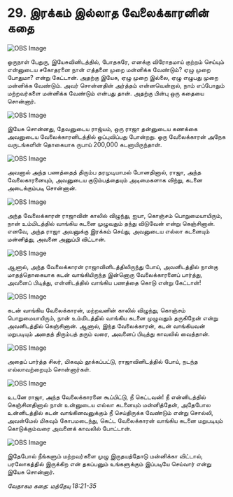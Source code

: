 # 29. இரக்கம் இல்லாத வேலைக்காரனின் கதை

![OBS Image](https://cdn.door43.org/obs/jpg/360px/obs-en-29-01.jpg)

ஒருநாள் பேதுரு, இயேசுவினிடத்தில், போதகரே, எனக்கு விரோதமாய் குற்றம் செய்யும் என்னுடைய சகோதரனை நான் எத்தனை முறை மன்னிக்க வேண்டும்? ஏழு முறை போதுமா? என்று கேட்டான். அதற்கு இயேசு, ஏழு முறை இல்லை, ஏழு எழுபது முறை மன்னிக்க வேண்டும். அவர் சொன்னதின் அர்த்தம் என்னவென்றால், நாம் எப்போதும் மற்றவர்களை மன்னிக்க வேண்டும் என்பது தான். அதற்கு பின்பு ஒரு கதையை சொன்னார்.

![OBS Image](https://cdn.door43.org/obs/jpg/360px/obs-en-29-02.jpg)

இயேசு சொன்னது, தேவனுடைய ராஜ்யம், ஒரு ராஜா தன்னுடைய கணக்கை அவனுடைய வேலைக்காரனிடத்தில் ஒப்புவிப்பது போன்றது. ஒரு வேலைக்காரன் அநேக வருடங்களின் தொகையாக ருபாய் 200,000 கடனாயிருந்தான்.


![OBS Image](https://cdn.door43.org/obs/jpg/360px/obs-en-29-03.jpg)

அவனால் அந்த பணத்தைத் திரும்ப தரமுடியாமல் போனதினால், ராஜா, அந்த வேலைகாரனையும், அவனுடைய குடும்பத்தையும் அடிமைகளாக விற்று, கடனை அடைக்கும்படி சொன்னான்.

![OBS Image](https://cdn.door43.org/obs/jpg/360px/obs-en-29-04.jpg)

அந்த வேலைக்காரன் ராஜாவின் காலில் விழுந்து, ஐயா, கொஞ்சம் பொறுமையாயிரும், நான் உம்மிடத்தில் வாங்கிய கடனை முழுவதும் தந்து விடுவேன் என்று கெஞ்சினான். எனவே, அந்த ராஜா அவனுக்கு இரக்கம் செய்து, அவனுடைய எல்லா கடனையும் மன்னித்து, அவனை அனுப்பி விட்டான்.

![OBS Image](https://cdn.door43.org/obs/jpg/360px/obs-en-29-05.jpg)

ஆனால், அந்த வேலைக்காரன் ராஜாவினிடத்திலிருந்து போய், அவனிடத்தில் நான்கு மாதத்தொகையாக கடன் வாங்கியிருந்த இன்னொரு வேலைக்காரனைப் பார்த்து, அவனைப் பிடித்து, என்னிடத்தில் வாங்கிய பணத்தை கொடு என்று கேட்டான்!

![OBS Image](https://cdn.door43.org/obs/jpg/360px/obs-en-29-06.jpg)

கடன் வாங்கிய வேலைக்காரன், மற்றவனின் காலில் விழுந்து, கொஞ்சம் பொறுமையாயிரும், நான் உம்மிடத்தில் வாங்கிய கடனை முழுவதும் தருகிறேன் என்று அவனிடத்தில் கெஞ்சினான். ஆனால், இந்த வேலைக்காரன், கடன் வாங்கியவன் மறுபடியும் அதைத் திரும்பத் தரும் வரை, அவனைப் பிடித்து காவலில் வைத்தான்.

![OBS Image](https://cdn.door43.org/obs/jpg/360px/obs-en-29-07.jpg)

அதைப் பார்த்த சிலர், மிகவும் தூக்கப்பட்டு, ராஜாவினிடத்தில் போய், நடந்த எல்லாவற்றையும் சொன்னார்கள். 

![OBS Image](https://cdn.door43.org/obs/jpg/360px/obs-en-29-08.jpg)

உடனே ராஜா, அந்த வேலைக்காரனை கூப்பிட்டு, நீ கெட்டவன்! நீ என்னிடத்தில் கெஞ்சினதினால் நான் உன்னுடைய எல்லா கடனையும் மன்னித்தேன், அதேபோல உன்னிடத்தில் கடன் வாங்கினவனுக்கும் நீ செய்திருக்க வேண்டும் என்று சொல்லி, அவன்மேல் மிகவும் கோபமடைந்து, கெட்ட வேலைக்காரன் வாங்கிய கடனை மறுபடியும் கொடுக்கும்வரை அவனைக் காவலில் போட்டான்.

![OBS Image](https://cdn.door43.org/obs/jpg/360px/obs-en-29-09.jpg)

இதேபோல் நீங்களும் மற்றவர்களை முழு இருதயத்தோடு மன்னிக்கா விட்டால், பரலோகத்தில் இருக்கிற என் தகப்பனும் உங்களுக்கும் இப்படியே செய்வார் என்று இயேசு சொன்னார்.

_வேதாகம கதை: மத்தேயு 18:21-35_

